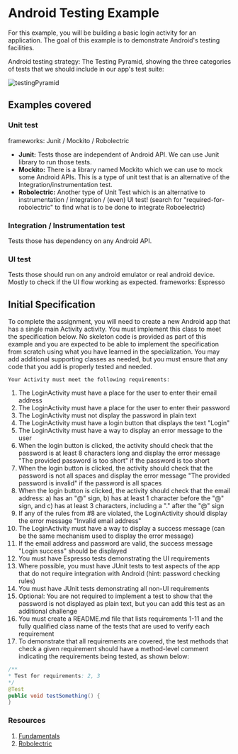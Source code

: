 # Android Testing Example

For this example, you will be building a basic login activity for an application. The goal of this example is to demonstrate Android's testing facilities.

Android testing strategy: The Testing Pyramid, showing the three categories of tests that we should include in our app's test suite:

![testingPyramid](https://developer.android.com/images/training/testing/pyramid.png)



## Examples covered

### Unit test
frameworks: Junit / Mockito / Robolectric
- **Junit:** Tests those are independent of Android API. We can use Junit library to run those tests.
- **Mockito:** There is a library named Mockito which we can use to mock some Android APIs. This is a type of unit test that is an alternative of the Integration/instrumentation test.
- **Robolectric:** Another type of Unit Test which is an alternative to instrumentation / integration / (even) UI test! (search for "required-for-robolectric" to find what is to be done to integrate Roboelectric)    

### Integration / Instrumentation test
Tests those has dependency on any Android API.  

### UI test
Tests those should run on any android emulator or real android device. Mostly to check if the UI flow working as expected.
frameworks: Espresso


## Initial Specification

To complete the assignment, you will need to create a new Android app that has a single main Activity activity. You must implement this class to meet the specification below. No skeleton code is provided as part of this example and you are expected to be able to implement the specification from scratch using what you have learned in the specialization. You may add additional supporting classes as needed, but you must ensure that any code that you add is properly tested and needed.

```
Your Activity must meet the following requirements:
```

 1. The LoginActivity must have a place for the user to enter their email address
 2. The LoginActivity must have a place for the user to enter their password
 3. The LoginActivity must not display the password in plain text
 4. The LoginActivity must have a login button that displays the text "Login"
 5. The LoginActivity must have a way to display an error message to the user
 6. When the login button is clicked, the activity should check that the password is at least 8 characters long and display the error message "The provided password is too short" if the password is too short
 7. When the login button is clicked, the activity should check that the password is not all spaces and display the error message "The provided password is invalid" if the password is all spaces
 8. When the login button is clicked, the activity should check that the email address: a) has an "@" sign, b) has at least 1 character before the "@" sign, and c) has at least 3 characters, including a "." after the "@" sign
 9. If any of the rules from #8 are violated, the LoginActivity should display the error message "Invalid email address"
 10. The LoginActivity must have a way to display a success message (can be the same mechanism used to display the error message)
 11. If the email address and password are valid, the success message "Login success" should be displayed
 12. You must have Espresso tests demonstrating the UI requirements
 13. Where possible, you must have JUnit tests to test aspects of the app that do not require integration with Android (hint: password checking rules)
 14. You must have JUnit tests demonstrating all non-UI requirements
 15. Optional: You are not required to implement a test to show that the password is not displayed as plain text, but you can add this test as an additional challenge
 16. You must create a README.md file that lists requirements 1-11 and the fully qualified class name of the tests that are used to verify each requirement
 17. To demonstrate that all requirements are covered, the test methods that check a given requirement should have a method-level comment indicating the requirements being tested, as shown below:
 
```java
/**
* Test for requirements: 2, 3
*/
@Test
public void testSomething() {
}
```


### Resources
1. [Fundamentals](https://developer.android.com/training/testing/fundamentals) 
2. [Robolectric](https://www.vogella.com/tutorials/Robolectric/article.html)